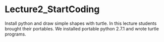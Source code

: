 Lecture2_StartCoding
====================

Install python and draw simple shapes with turtle.
In this lecture students brought their portables. We installed portable python 2.7.1 and wrote turtle programs.
